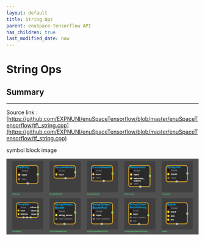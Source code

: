 ```yaml
--- 
layout: default 
title: String Ops 
parent: enuSpace-Tensorflow API 
has_children: true 
last_modified_date: now 
--- 
```


# String Ops

## Summary

---

Source link : [https://github.com/EXPNUNI/enuSpaceTensorflow/blob/master/enuSpaceTensorflow/tf\_string.cpp](https://github.com/EXPNUNI/enuSpaceTensorflow/blob/master/enuSpaceTensorflow/tf_string.cpp)

symbol block image 

![](./assets/tf_string_ops_symbols.png)

